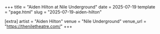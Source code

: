 +++
title = "Aiden Hilton at Nile Underground"
date = 2025-07-19
template = "page.html"
slug = "2025-07-19-aiden-hilton"

[extra]
artist = "Aiden Hilton"
venue = "Nile Underground"
venue_url = "https://theniletheatre.com/"
+++
